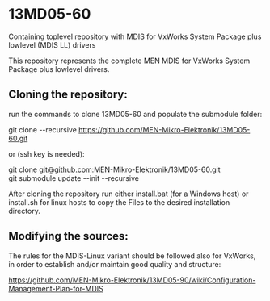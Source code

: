 # 13MD05-60

Containing toplevel repository with MDIS for VxWorks System Package plus lowlevel (MDIS LL) drivers

This repository represents the complete MEN MDIS for VxWorks System Package plus lowlevel drivers.

Cloning the repository:
-----------------------

run the commands to clone 13MD05-60 and populate the submodule folder:

git clone --recursive https://github.com/MEN-Mikro-Elektronik/13MD05-60.git <br />

or (ssh key is needed):

git clone git@github.com:MEN-Mikro-Elektronik/13MD05-60.git <br />
git submodule update --init --recursive


After cloning the repository run either install.bat (for a Windows host) or install.sh for linux hosts to copy the Files to the desired installation directory.

Modifying the sources:
----------------------

The rules for the MDIS-Linux variant should be followed also for VxWorks, in order to establish and/or maintain good quality and structure:

https://github.com/MEN-Mikro-Elektronik/13MD05-90/wiki/Configuration-Management-Plan-for-MDIS
